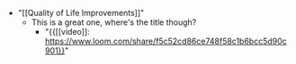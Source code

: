- "[[Quality of Life Improvements]]"
    - This is a great one, where's the title though?
        - "{{[[video]]: https://www.loom.com/share/f5c52cd86ce748f58c1b6bcc5d90c901}}"
